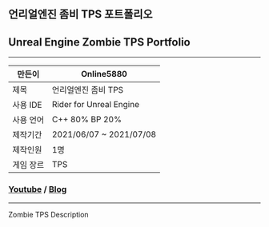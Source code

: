 ## 언리얼엔진 좀비 TPS 포트폴리오 
## Unreal Engine Zombie TPS Portfolio
----
만든이|Online5880
---|---|
제목|언리얼엔진 좀비 TPS
사용 IDE|Rider for Unreal Engine
사용 언어|C++ 80% BP 20%
제작기간|2021/06/07 ~ 2021/07/08
제작인원|1명
게임 장르|TPS
### [Youtube](https://www.youtube.com/watch?v=kStbSjYVQe8&t=15s) / [Blog](https://online-unreal.tistory.com/)
---
Zombie TPS Description
